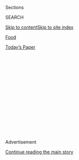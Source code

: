 <div id="app">

<div>

<div>

<div>

<div class="NYTAppHideMasthead css-1q2w90k e1suatyy0">

<div class="section css-ui9rw0 e1suatyy2">

<div class="css-eph4ug er09x8g0">

<div class="css-6n7j50">

</div>

<span class="css-1dv1kvn">Sections</span>

<div class="css-10488qs">

<span class="css-1dv1kvn">SEARCH</span>

</div>

[Skip to content](#site-content)[Skip to site
index](#site-index)

</div>

<div id="masthead-section-label" class="css-1wr3we4 eaxe0e00">

[Food](https://www.nytimes3xbfgragh.onion/section/food)

</div>

<div class="css-10698na e1huz5gh0">

</div>

</div>

<div id="masthead-bar-one" class="section hasLinks css-15hmgas e1csuq9d3">

<div class="css-uqyvli e1csuq9d0">

</div>

<div class="css-1uqjmks e1csuq9d1">

</div>

<div class="css-9e9ivx">

[](https://myaccount.nytimes3xbfgragh.onion/auth/login?response_type=cookie&client_id=vi)

</div>

<div class="css-1bvtpon e1csuq9d2">

[Today’s
Paper](https://www.nytimes3xbfgragh.onion/section/todayspaper)

</div>

</div>

</div>

</div>

<div data-aria-hidden="false">

<div id="site-content" data-role="main">

<div>

<div class="css-1aor85t" style="opacity:0.000000001;z-index:-1;visibility:hidden">

<div class="css-1hqnpie">

<div class="css-epjblv">

<span class="css-17xtcya">[Food](/section/food)</span><span class="css-x15j1o">|</span><span class="css-fwqvlz">Mario
Batali Steps Away From Restaurants Amid Sexual Misconduct
Allegations</span>

</div>

<div class="css-k008qs">

<div class="css-1iwv8en">

<span class="css-18z7m18"></span>

<div>

</div>

</div>

<span class="css-1n6z4y">https://nyti.ms/2jNUgKj</span>

<div class="css-1705lsu">

<div class="css-4xjgmj">

<div class="css-4skfbu" data-role="toolbar" data-aria-label="Social Media Share buttons, Save button, and Comments Panel with current comment count" data-testid="share-tools">

  - 
  - 
  - 
  - 
    
    <div class="css-6n7j50">
    
    </div>

  - 
  - 

</div>

</div>

</div>

</div>

</div>

</div>

<div id="NYT_TOP_BANNER_REGION" class="css-13pd83m">

</div>

<div id="top-wrapper" class="css-1sy8kpn">

<div id="top-slug" class="css-l9onyx">

Advertisement

</div>

[Continue reading the main
story](#after-top)

<div class="ad top-wrapper" style="text-align:center;height:100%;display:block;min-height:250px">

<div id="top" class="place-ad" data-position="top" data-size-key="top">

</div>

</div>

<div id="after-top">

</div>

</div>

<div id="sponsor-wrapper" class="css-1hyfx7x">

<div id="sponsor-slug" class="css-19vbshk">

Supported by

</div>

[Continue reading the main
story](#after-sponsor)

<div id="sponsor" class="ad sponsor-wrapper" style="text-align:center;height:100%;display:block">

</div>

<div id="after-sponsor">

</div>

</div>

<div class="css-1vkm6nb ehdk2mb0">

# Mario Batali Steps Away From Restaurants Amid Sexual Misconduct Allegations

</div>

<div class="css-79elbk" data-testid="photoviewer-wrapper">

<div class="css-z3e15g" data-testid="photoviewer-wrapper-hidden">

</div>

<div class="css-1a48zt4 ehw59r15" data-testid="photoviewer-children">

![<span class="css-16f3y1r e13ogyst0" data-aria-hidden="true">The chef
Mario Batali during an interview in New York City in
2013.</span><span class="css-cnj6d5 e1z0qqy90" itemprop="copyrightHolder"><span class="css-1ly73wi e1tej78p0">Credit...</span><span><span>Scott
Eells/Bloomberg, via Getty
Images</span></span></span>](https://static01.graylady3jvrrxbe.onion/images/2017/12/12/us/12xp-batali/12xp-batali-articleLarge-v2.jpg?quality=75&auto=webp&disable=upscale)

</div>

</div>

<div class="css-xt80pu e12qa4dv0">

<div class="css-18e8msd">

<div class="css-vp77d3 epjyd6m0">

<div class="css-1baulvz">

By [<span class="css-1baulvz" itemprop="name">Christine
Hauser</span>](http://www.nytimes3xbfgragh.onion/by/christine-hauser),
[<span class="css-1baulvz" itemprop="name">Kim
Severson</span>](http://www.nytimes3xbfgragh.onion/by/kim-severson) and
[<span class="css-1baulvz last-byline" itemprop="name">Julia
Moskin</span>](http://www.nytimes3xbfgragh.onion/by/julia-moskin)

</div>

</div>

  - Dec. 11,
    2017

  - 
    
    <div class="css-4xjgmj">
    
    <div class="css-d8bdto" data-role="toolbar" data-aria-label="Social Media Share buttons, Save button, and Comments Panel with current comment count" data-testid="share-tools">
    
      - 
      - 
      - 
      - 
        
        <div class="css-6n7j50">
        
        </div>
    
      - 
      - 
    
    </div>
    
    </div>

</div>

</div>

<div class="section meteredContent css-1r7ky0e" name="articleBody" itemprop="articleBody">

<div class="css-1fanzo5 StoryBodyCompanionColumn">

<div class="css-53u6y8">

The celebrity chef Mario Batali, one of the country’s most high-profile
restaurateurs, is stepping away from the daily operations of his
businesses and the daytime program he co-hosts on ABC, “The Chew,” amid
allegations of sexual misconduct.

Mr. Batali released a statement after a report was [published Monday on
Eater,<span class="css-8l6xbc evw5hdy0"> </span>the food
website,](https://ny.eater.com/2017/12/11/16759540/mario-batali-sexual-misconduct-allegations)
that said four women had alleged that Mr. Batali touched them
inappropriately in a pattern of behavior that appeared to span at least
two decades. Three of the women worked for Mr. Batali, and the fourth
worked in the restaurant industry, Eater reported.

In his statement, Mr. Batali apologized and said that the accusations
“match up” with his behavior:

“Although the identities of most of the individuals mentioned in these
stories have not been revealed to me, much of the behavior described
does, in fact, match up with ways I have acted,” he said in the
statement. “That behavior was wrong and there are no excuses.”

“I have work to do to try to regain the trust of those I have hurt and
disappointed,” he added. “For this reason, I am going to step away from
day-to-day operations of my businesses.”

</div>

</div>

<div class="css-1fanzo5 StoryBodyCompanionColumn">

<div class="css-53u6y8">

It was not immediately clear how long Mr. Batali planned to stay away
from his businesses.

Mr. Batali, 57, made his remarks specifically in response to the Eater
report, which included details from interviews with the four women, who
were not identified in the report.

They described behavior that included breast groping and being grabbed
from behind. In one instance, a woman said she was compelled to straddle
Mr. Batali to get past him as he sat blocking an exit.

Mr. Batali had also recently been reprimanded because of a complaint
made in October by an employee at one of the more than 20 restaurants in
the Batali & Bastianich Hospitality Group, a company spokesman said on
Monday.

The spokesman said that Mr. Batali had been required to undergo sexual
harassment training above what is already required of employees. He then
volunteered to keep away from the restaurant where the employee worked,
and he has done so, said the spokesman, who declined to be identified by
name.

The spokesman would not name the restaurant where the woman worked, and
it was not immediately clear whether the employee was among the women
interviewed in the Eater report.

</div>

</div>

<div class="css-1fanzo5 StoryBodyCompanionColumn">

<div class="css-53u6y8">

After the Eater report was released on Monday, Batali & Bastianich
Hospitality Group said in a statement that it had taken further measures
that extended to all his restaurants.

“Mr. Batali and we have agreed that he will step away from the company’s
operations, including the restaurants, and he has already done so,” it
said. It also said that the company had provided employees with access
to an outside investigations firm if they want to make claims against
corporate officers or owners.

The recent allegations against Mr. Batali led ABC to ask Mr. Batali, who
has been on “The Chew” since 2011, to step away “while we review the
allegations that have just recently come to our attention,” the network
said in a statement on Monday.

“ABC takes matters like this very seriously as we are committed to a
safe work environment,” the statement said. “While we are unaware of any
type of inappropriate behavior involving him and anyone affiliated with
the show, we will swiftly address any alleged violations of our
standards of conduct.”

The allegations against Mr. Batali were among the latest to be made
against prominent men in several industries following a [New York Times
report](https://www.nytimes3xbfgragh.onion/2017/10/05/us/harvey-weinstein-harassment-allegations.html)in
October about women accusing the Hollywood mogul Harvey Weinstein of
sexual assault and harassment.

The revelations about Mr. Batali have shaken up the food industry, where
he is also a best-selling author of cookbooks. He has long appeared as a
television personality in cooking competitions, including “Iron Chef
America” and “Top Chef.”

</div>

</div>

<div class="css-1fanzo5 StoryBodyCompanionColumn">

<div class="css-53u6y8">

Last year, he was enlisted by Michelle Obama to put together the last
state dinner of the Obama presidency.

The allegations concerning Mr. Batali drew quick response from the food
industry, including suggestions that such behavior was widespread.

Tiffani Faison, an American chef who was a finalist on the first season
of Bravo’s reality show “Top Chef,” suggested that there was a culture
of silence in professional kitchens.

</div>

</div>

<div class="css-1fanzo5 StoryBodyCompanionColumn">

<div class="css-53u6y8">

“I cannot believe we are in a true watershed moment when NOT ONE MAN has
gotten ahead of allegations,” she [wrote on
Twitter](https://twitter.com/tiffanifaison/status/940249384926744576).
“They all know what they did and are just hoping their number doesn’t
come up. That is the opposite of integrity.”

Like many of Mr. Batali’s colleagues, Traci Des Jardins, the San
Francisco chef and restaurateur who has known Mr. Batali since the late
1980s, was conflicted about the reports.

She and others expressed sympathy for the thousands of people whose
livelihoods depend on the Batali brand, as they did when allegations
surfaced against John Besh, the high-profile New Orleans restaurateur,
in October. In that city, people have vowed not to go to Mr. Besh’s
restaurants, and calls for boycotts of Mr. Batali’s restaurants arose,
although some expressed caution about such a boycott, saying it would
hurt workers who had nothing to do with his behavior.

</div>

</div>

<div class="css-cfo9c3">

</div>

<div class="css-1fanzo5 StoryBodyCompanionColumn">

<div class="css-53u6y8">

The chef and television personality Tom Coliccho, who has been one of
the few male chefs speaking publicly about sexual harassment in the
restaurant business since news about Mr. Weinstein and others came out,
said he was not surprised to hear about Mr. Batali.

“Am I supposed to report rumor and innuendo and suspicion?” he asked.
“It’s not my story to tell. This is about the women and it damages the
‘me, too’ movement if we don’t let them speak for themselves.”

Mr. Batali is among a small group of chefs who helped diners deftly
navigate a transition from decades of Eurocentric dining to one more
distinctly American, and became a celebrity doing it.

Although Italian-American chefs had long been cooking regional
specialties, Mr. Batali is largely credited with educating an entire
nation on the delights of tripe, beef cheek ravioli and spicy squid
through his restaurants and his first television show, “Molto Mario,”
which ran from 1996 to 2004.

He was raised outside of Seattle, where his family still lives and
operates Salumi, a widely praised cured meat shop in Pioneer Square.
After graduating from Rutgers University and training in kitchens in
Italy, he moved to New York in 1992. From there he built an
international empire with his partner Joe Bastianich that, in addition
to more than 20 restaurants, includes the Eataly Italian market
franchise and a television career that ranged from scrappy shows when
Food Network was in its infancy to a regular spot on “The Chew.”

At his first restaurant, the tiny Po in Greenwich Village, he made his
name with fresh pastas and other dishes that, while not quite
authentically Italian, were brightly flavored and deeply appealing. Po
opened in 1993, when most American food lovers were just beginning to
understand the world of Italian food in between the two poles of
red-sauce “Southern” and cream-rich “Northern.”

In 1998, he opened Babbo Ristorante in New York’s West Village. It was
an immediate hit, receiving three stars from Ruth Reichl, then the New
York Times food critic. His white-tablecloth place in the meatpacking
district, Del Posto, was the first Italian restaurant to earn four stars
from The New York Times, bestowed by Sam Sifton.

</div>

</div>

</div>

<div>

</div>

<div>

</div>

<div>

</div>

<div>

<div id="bottom-wrapper" class="css-1ede5it">

<div id="bottom-slug" class="css-l9onyx">

Advertisement

</div>

[Continue reading the main
story](#after-bottom)

<div id="bottom" class="ad bottom-wrapper" style="text-align:center;height:100%;display:block;min-height:90px">

</div>

<div id="after-bottom">

</div>

</div>

</div>

</div>

</div>

## Site Index

<div>

</div>

## Site Information Navigation

  - [© <span>2020</span> <span>The New York Times
    Company</span>](https://help.nytimes3xbfgragh.onion/hc/en-us/articles/115014792127-Copyright-notice)

<!-- end list -->

  - [NYTCo](https://www.nytco.com/)
  - [Contact
    Us](https://help.nytimes3xbfgragh.onion/hc/en-us/articles/115015385887-Contact-Us)
  - [Work with us](https://www.nytco.com/careers/)
  - [Advertise](https://nytmediakit.com/)
  - [T Brand Studio](http://www.tbrandstudio.com/)
  - [Your Ad
    Choices](https://www.nytimes3xbfgragh.onion/privacy/cookie-policy#how-do-i-manage-trackers)
  - [Privacy](https://www.nytimes3xbfgragh.onion/privacy)
  - [Terms of
    Service](https://help.nytimes3xbfgragh.onion/hc/en-us/articles/115014893428-Terms-of-service)
  - [Terms of
    Sale](https://help.nytimes3xbfgragh.onion/hc/en-us/articles/115014893968-Terms-of-sale)
  - [Site
    Map](https://spiderbites.nytimes3xbfgragh.onion)
  - [Help](https://help.nytimes3xbfgragh.onion/hc/en-us)
  - [Subscriptions](https://www.nytimes3xbfgragh.onion/subscription?campaignId=37WXW)

</div>

</div>

</div>

</div>
